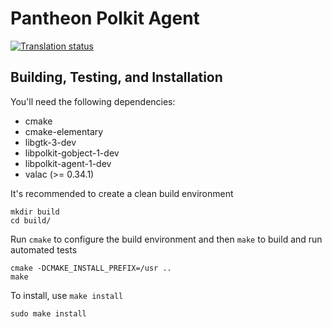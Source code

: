 # Pantheon Polkit Agent
[![Translation status](https://l10n.elementary.io/widgets/desktop/pantheon-agent-polkit/-/svg-badge.svg)](https://l10n.elementary.io/projects/desktop/pantheon-agent-polkit/?utm_source=widget)

## Building, Testing, and Installation

You'll need the following dependencies:
* cmake
* cmake-elementary
* libgtk-3-dev
* libpolkit-gobject-1-dev
* libpolkit-agent-1-dev
* valac (>= 0.34.1)

It's recommended to create a clean build environment

    mkdir build
    cd build/

Run `cmake` to configure the build environment and then `make` to build and run automated tests

    cmake -DCMAKE_INSTALL_PREFIX=/usr ..
    make

To install, use `make install`

    sudo make install
